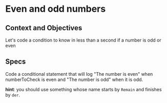 # Even and odd numbers

## Context and Objectives

Let's code a condition to know in less than a second if a number is odd or even

## Specs

Code a conditional statement that will log "The number is even" when numberToCheck is even and "The number is odd" when it is odd.

**hint**: you should use something whose name starts by `Remain` and finishes by `der`.
